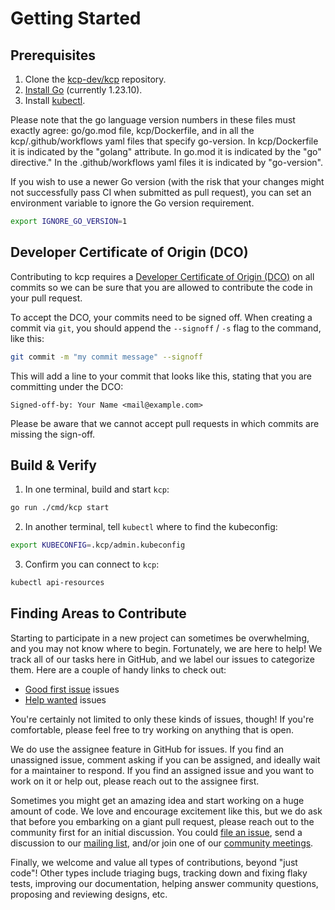 # Getting Started

## Prerequisites

1. Clone the [kcp-dev/kcp](https://github.com/kcp-dev/kcp) repository.
2. [Install Go](https://golang.org/doc/install) (currently 1.23.10).
3. Install [kubectl](https://kubernetes.io/docs/tasks/tools/#kubectl).

Please note that the go language version numbers in these files must exactly agree: go/go.mod file, kcp/Dockerfile, and in all the kcp/.github/workflows yaml files that specify go-version. In kcp/Dockerfile it is indicated by the "golang" attribute. In go.mod it is indicated by the "go" directive." In the .github/workflows yaml files it is indicated by "go-version".

If you wish to use a newer Go version (with the risk that your changes might not successfully pass CI when submitted as pull request), you can set an environment variable to ignore the Go version requirement.

```sh
export IGNORE_GO_VERSION=1
```

## Developer Certificate of Origin (DCO)

Contributing to kcp requires a [Developer Certificate of Origin (DCO)](https://developercertificate.org/) on all commits so we can be sure that you are allowed to contribute the code in your pull request.

To accept the DCO, your commits need to be signed off. When creating a commit via `git`, you should append the `--signoff` / `-s` flag to the command, like this:

```sh
git commit -m "my commit message" --signoff
```

This will add a line to your commit that looks like this, stating that you are committing under the DCO:

```
Signed-off-by: Your Name <mail@example.com>
```

Please be aware that we cannot accept pull requests in which commits are missing the sign-off.


## Build & Verify

1. In one terminal, build and start `kcp`:

```sh
go run ./cmd/kcp start
```

2. In another terminal, tell `kubectl` where to find the kubeconfig:

```sh
export KUBECONFIG=.kcp/admin.kubeconfig
```

3. Confirm you can connect to `kcp`:

```sh
kubectl api-resources
```


## Finding Areas to Contribute

Starting to participate in a new project can sometimes be overwhelming, and you may not know where to begin. Fortunately, we are here to help! We track all of our tasks here in GitHub, and we label our issues to categorize them. Here are a couple of handy links to check out:

* [Good first issue](https://github.com/kcp-dev/kcp/issues?q=is%3Aopen+is%3Aissue+label%3A%22good+first+issue%22) issues
* [Help wanted](https://github.com/kcp-dev/kcp/issues?q=is%3Aopen+is%3Aissue+label%3A%22help+wanted%22) issues

You're certainly not limited to only these kinds of issues, though! If you're comfortable, please feel free to try working on anything that is open.

We do use the assignee feature in GitHub for issues. If you find an unassigned issue, comment asking if you can be assigned, and ideally wait for a maintainer to respond. If you find an assigned issue and you want to work on it or help out, please reach out to the assignee first.

Sometimes you might get an amazing idea and start working on a huge amount of code. We love and encourage excitement like this, but we do ask that before you embarking on a giant pull request, please reach out to the community first for an initial discussion. You could [file an issue](https://github.com/kcp-dev/kcp/issues/new/choose), send a discussion to our [mailing list](https://groups.google.com/g/kcp-dev), and/or join one of our [community meetings](https://docs.google.com/document/d/1PrEhbmq1WfxFv1fTikDBZzXEIJkUWVHdqDFxaY1Ply4).

Finally, we welcome and value all types of contributions, beyond "just code"! Other types include triaging bugs, tracking down and fixing flaky tests, improving our documentation, helping answer community questions, proposing and reviewing designs, etc.
